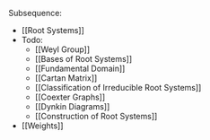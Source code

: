 Subsequence:
- [[Root Systems]]
- Todo:
	- [[Weyl Group]]
	- [[Bases of Root Systems]]
	- [[Fundamental Domain]]
	- [[Cartan Matrix]]
	- [[Classification of Irreducible Root Systems]]
	- [[Coexter Graphs]]
	- [[Dynkin Diagrams]]
	- [[Construction of Root Systems]]
- [[Weights]]